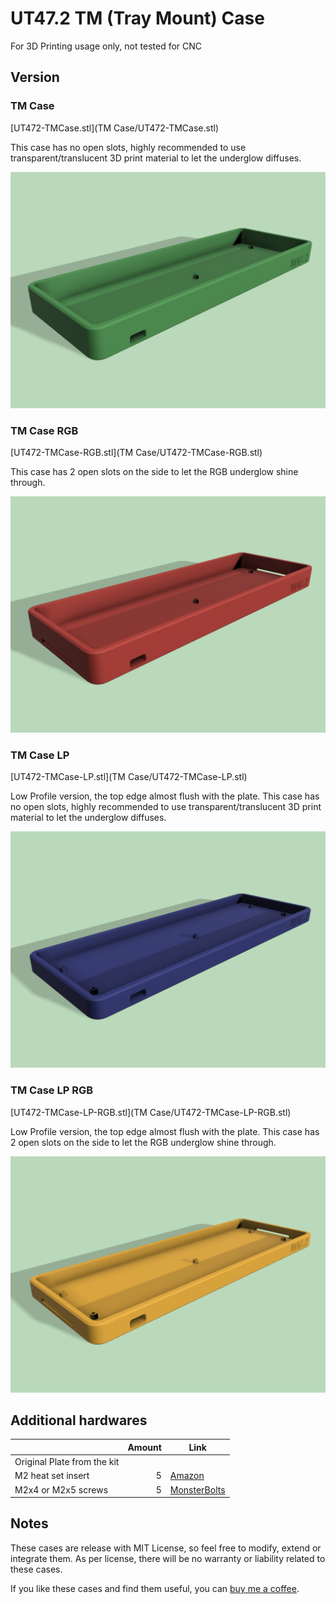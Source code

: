 # UT47.2 TM (Tray Mount) Case

For 3D Printing usage only, not tested for CNC

## Version

### TM Case

[UT472-TMCase.stl](TM Case/UT472-TMCase.stl)

This case has no open slots, highly recommended to use transparent/translucent 3D print material to let the underglow diffuses.

![TM Case](renders/tmcase.png "TM Case")

### TM Case RGB

[UT472-TMCase-RGB.stl](TM Case/UT472-TMCase-RGB.stl)

This case has 2 open slots on the side to let the RGB underglow shine through.

![TM Case RGB](renders/tmcase-rgb.png "TM Case RGB")

### TM Case LP

[UT472-TMCase-LP.stl](TM Case/UT472-TMCase-LP.stl)

Low Profile version, the top edge almost flush with the plate. This case has no open slots, highly recommended to use transparent/translucent 3D print material to let the underglow diffuses.

![TM Case RGB](renders/tmcase-lp.png "TM Case LP")

### TM Case LP RGB

[UT472-TMCase-LP-RGB.stl](TM Case/UT472-TMCase-LP-RGB.stl)

Low Profile version, the top edge almost flush with the plate. This case has 2 open slots on the side to let the RGB underglow shine through.

![TM Case RGB](renders/tmcase-rgb-lp.png "TM Case LP RGB")

## Additional hardwares

|    | Amount | Link |
| --- | ---: | --- |
| Original Plate from the kit | | |
| M2 heat set insert | 5 | [Amazon](https://www.amazon.com/gp/product/B09333HP9L/) |
| M2x4 or M2x5 screws | 5 | [MonsterBolts](https://monsterbolts.com/collections/metric-phillips-pan-head-machine-screw/products/mach-phil-pan-blk-m2) |

## Notes

These cases are release with MIT License, so feel free to modify, extend or integrate them. As per license, there will be no warranty or liability related to these cases.

If you like these cases and find them useful, you can [buy me a coffee](https://www.buymeacoffee.com/coffeeforba).
